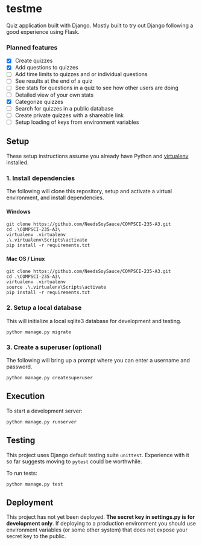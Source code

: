 # testme

Quiz application built with Django. Mostly built to try out Django following a good experience using Flask.

### Planned features

- [x] Create quizzes
- [x] Add questions to quizzes
- [ ] Add time limits to quizzes and or individual questions
- [ ] See results at the end of a quiz
- [ ] See stats for questions in a quiz to see how other users are doing
- [ ] Detailed view of your own stats
- [x] Categorize quizzes
- [ ] Search for quizzes in a public database
- [ ] Create private quizzes with a shareable link
- [ ] Setup loading of keys from environment variables

## Setup

These setup instructions assume you already have Python and [virtualenv](https://pypi.org/project/virtualenv/) installed. 

### 1. Install dependencies

The following will clone this repository, setup and activate a virtual environment, and install dependencies.

#### Windows

```shell script
git clone https://github.com/NeedsSoySauce/COMPSCI-235-A3.git
cd .\COMPSCI-235-A3\
virtualenv .virtualenv
.\.virtualenv\Scripts\activate
pip install -r requirements.txt
```

#### Mac OS / Linux

```shell script
git clone https://github.com/NeedsSoySauce/COMPSCI-235-A3.git
cd .\COMPSCI-235-A3\
virtualenv .virtualenv
source .\.virtualenv\Scripts\activate
pip install -r requirements.txt
```

### 2. Setup a local database

This will initialize a local sqlite3 database for development and testing.

```shell script
python manage.py migrate
```

### 3. Create a superuser (optional)

The following will bring up a prompt where you can enter a username and password.

```shell script
python manage.py createsuperuser
```

## Execution

To start a development server:

````shell script
python manage.py runserver
```` 

## Testing

This project uses Django default testing suite `unittest`. Experience with it so far suggests moving to `pytest` could be worthwhile.

To run tests:

```shell script
python manage.py test
```

## Deployment

This project has not yet been deployed. **The secret key in settings.py is for development only**. If deploying to a production environment you should use environment variables (or some other system) that does not expose your secret key to the public.
